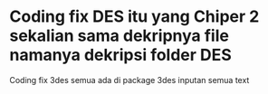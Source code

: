 # Coding fix DES itu yang Chiper 2 sekalian sama dekripnya file namanya dekripsi folder DES
Coding fix 3des semua ada di package 3des
inputan semua text
